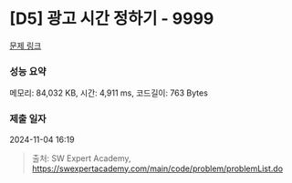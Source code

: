 # [D5] 광고 시간 정하기 - 9999 

[문제 링크](https://swexpertacademy.com/main/code/problem/problemDetail.do?contestProbId=AXIvPBC6aqUDFAXR) 

### 성능 요약

메모리: 84,032 KB, 시간: 4,911 ms, 코드길이: 763 Bytes

### 제출 일자

2024-11-04 16:19



> 출처: SW Expert Academy, https://swexpertacademy.com/main/code/problem/problemList.do